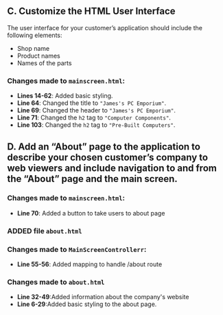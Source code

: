## C. Customize the HTML User Interface

The user interface for your customer’s application should include the following elements:
- Shop name
- Product names
- Names of the parts

### Changes made to `mainscreen.html`:

- **Lines 14-62**: Added basic styling.
- **Line 64**: Changed the title to `"James's PC Emporium"`.
- **Line 69**: Changed the header to `"James's PC Emporium"`.
- **Line 71**: Changed the `h2` tag to `"Computer Components"`.
- **Line 103**: Changed the `h2` tag to `"Pre-Built Computers"`.

## D.  Add an “About” page to the application to describe your chosen customer’s company to web viewers and include navigation to and from the “About” page and the main screen.
### Changes made to `mainscreen.html`:
- **Line 70**: Added a button to take users to about page  
### ADDED file `about.html`
### Changes made to `MainScreenControllerr`:
- **Line 55-56**: Added mapping to handle /about route
### Changes made to `about.html`
- **Line 32-49**:Added information about the company's website
- **Line 6-29**:Added basic styling to the about page.